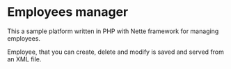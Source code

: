 Employees manager   
=================

This a sample platform written in PHP with Nette framework for managing employees.

Employee, that you can create, delete and modify is saved and served from an XML file.

